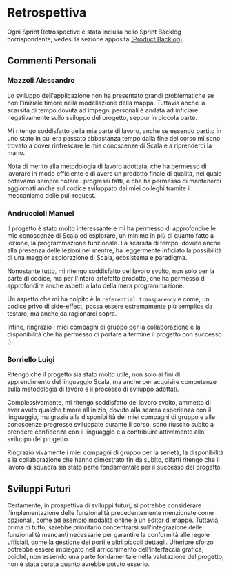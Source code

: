 # Retrospettiva

Ogni Sprint Retrospective è stata inclusa nello Sprint Backlog corrispondente, vedesi la sezione apposita [(Product Backlog)](../09-backlog/product-backlog.md).

## Commenti Personali

### Mazzoli Alessandro

Lo sviluppo dell'applicazione non ha presentato grandi problematiche se non l'iniziale timore nella modellazione della mappa.
Tuttavia anche la scarsità di tempo dovuta ad impegni personali è andata ad inficiare negativamente sullo sviluppo del progetto, seppur in piccola parte.

Mi ritengo soddisfatto della mia parte di lavoro, anche se essendo partito in uno stato in cui era passato abbastanza tempo dalla fine del corso mi sono trovato a dover rinfrescare le mie conoscenze di Scala e a riprenderci la mano.

Nota di merito alla metodologia di lavoro adottata, che ha permesso di lavorare in modo efficiente e di avere un prodotto finale di qualità, nel quale potevamo sempre notare i progressi fatti, e che ha permesso di mantenerci aggiornati anche sul codice sviluppato dai miei colleghi tramite il meccanismo delle pull request.

### Andruccioli Manuel

Il progetto è stato molto interessante e mi ha permesso di approfondire le mie conoscenze di Scala ed esplorare, un minimo in più di quanto fatto a lezione, la programmazione funzionale.
La scarsità di tempo, dovuto anche alla presenza delle lezioni nel mentre, ha leggermente inficiato la possibilità di una maggior esplorazione di Scala, ecosistema e paradigma.

Nonostante tutto, mi ritengo soddisfatto del lavoro svolto, non solo per la parte di codice, ma per l'intero artefatto prodotto, che ha permesso di approfondire anche aspetti a lato della mera programmazione.

Un aspetto che mi ha colpito è la `referential transparency` e come, un codice privo di side-effect, possa essere estremamente più semplice da testare, ma anche da ragionarci sopra.

Infine, ringrazio i miei compagni di gruppo per la collaborazione e la disponibilità che ha permesso di portare a termine il progetto con successo :).

### Borriello Luigi

Ritengo che il progetto sia stato molto utile, non solo ai fini di apprendimento del linguaggio Scala, ma anche per acquisire competenze sulla metodologia di lavoro e il processo di sviluppo adottati.

Complessivamente, mi ritengo soddisfatto del lavoro svolto, ammetto di aver avuto qualche timore all'inizio, dovuto alla scarsa esperienza con il linguaggio, ma grazie alla disponibilità dei miei compagni di gruppo e alle conoscenze pregresse sviluppate durante il corso, sono riuscito subito a prendere confidenza con il linguaggio e a contribuire attivamente allo sviluppo del progetto.

Ringrazio vivamente i miei compagni di gruppo per la serietà, la disponibilità e la collaborazione che hanno dimostrato fin da subito, difatti ritengo che il lavoro di squadra sia stato parte fondamentale per il successo del progetto.

## Sviluppi Futuri

Certamente, in prospettiva di sviluppi futuri, si potrebbe considerare l'implementazione delle funzionalità precedentemente menzionate come opzionali, come ad esempio modalità online e un editor di mappe.
Tuttavia, prima di tutto, sarebbe prioritario concentrarsi sull'integrazione delle funzionalità mancanti necessarie per garantire la conformità alle regole ufficiali, come la gestione dei porti e altri piccoli dettagli.
Ulteriore sforzo potrebbe essere impiegato nell arricchimento dell'interfaccia grafica, poiché, non essendo una parte fondamentale nella valutazione del progetto, non è stata curata quanto avrebbe potuto esserlo.
